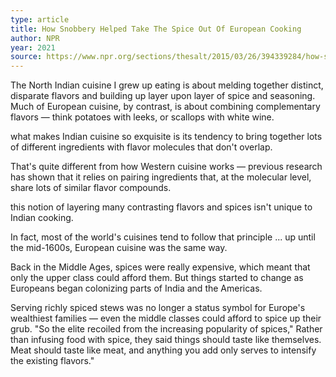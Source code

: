 ```yaml
---
type: article
title: How Snobbery Helped Take The Spice Out Of European Cooking
author: NPR
year: 2021
source: https://www.npr.org/sections/thesalt/2015/03/26/394339284/how-snobbery-helped-take-the-spice-out-of-european-cooking
---
```


The North Indian cuisine I grew up eating is about melding together distinct, disparate flavors and building up layer upon layer of spice and seasoning. Much of European cuisine, by contrast, is about combining complementary flavors — think potatoes with leeks, or scallops with white wine.

what makes Indian cuisine so exquisite is its tendency to bring together lots of different ingredients with flavor molecules that don't overlap.

That's quite different from how Western cuisine works — previous research has shown that it relies on pairing ingredients that, at the molecular level, share lots of similar flavor compounds.

this notion of layering many contrasting flavors and spices isn't unique to Indian cooking.

In fact, most of the world's cuisines tend to follow that principle ... up until the mid-1600s, European cuisine was the same way.

Back in the Middle Ages, spices were really expensive, which meant that only the upper class could afford them. But things started to change as Europeans began colonizing parts of India and the Americas.

Serving richly spiced stews was no longer a status symbol for Europe's wealthiest families — even the middle classes could afford to spice up their grub. "So the elite recoiled from the increasing popularity of spices," Rather than infusing food with spice, they said things should taste like themselves. Meat should taste like meat, and anything you add only serves to intensify the existing flavors."